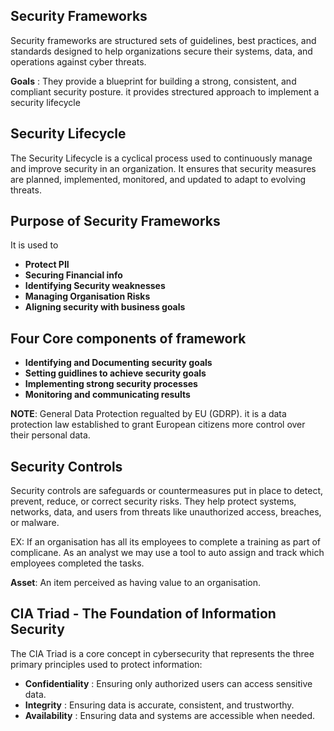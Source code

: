 ## Security Frameworks
Security frameworks are structured sets of guidelines, best practices, and standards designed to help organizations secure their systems, data, and operations against cyber threats.

  **Goals** : They provide a blueprint for building a strong, consistent, and compliant security posture. it provides strectured approach to implement a security lifecycle

## Security Lifecycle 

The Security Lifecycle is a cyclical process used to continuously manage and improve security in an organization. It ensures that security measures are planned, implemented, monitored, and updated to adapt to evolving threats.

## Purpose of Security Frameworks

It is used to

- **Protect PII**
- **Securing Financial info**
- **Identifying Security weaknesses**
- **Managing Organisation Risks**
- **Aligning security with business goals**

## Four Core components of framework

- **Identifying and Documenting security goals**
- **Setting guidlines to achieve security goals**
- **Implementing strong security processes**
- **Monitoring and communicating results**

**NOTE**: General Data Protection regualted by EU (GDRP). it is a data protection law established to grant European citizens more control over their personal data.

## Security Controls

Security controls are safeguards or countermeasures put in place to detect, prevent, reduce, or correct security risks. They help protect systems, networks, data, and users from threats like unauthorized access, breaches, or malware.

EX: If an organisation has all its employees to complete a training as part of complicane. As an analyst we may use a tool to auto assign and track which employees completed the tasks.

**Asset**: An item perceived as having value to an organisation.

## CIA Triad - The Foundation of Information Security

The CIA Triad is a core concept in cybersecurity that represents the three primary principles used to protect information:

 - **Confidentiality** :  Ensuring only authorized users can access sensitive data.
 - **Integrity**       :  Ensuring data is accurate, consistent, and trustworthy.
 - **Availability**    :  Ensuring data and systems are accessible when needed.





  

  
